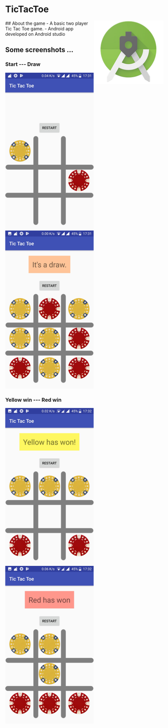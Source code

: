 # TicTacToe

<img src="androidStudio.png" height="200"  align="right" style="float:right" />
## About the game
  - A basic two player Tic Tac Toe game.
  - Android app developed on Android studio 


## Some screenshots ...
### Start --- Draw
<img src="Start.jpg" height="500"  align="left" />

<img src="Draw.jpg" height="500"  />

### Yellow win --- Red win
<img src="YellowWins.jpg" height="500" align="left" />

<img src="RedWins.jpg" height="500"   />

